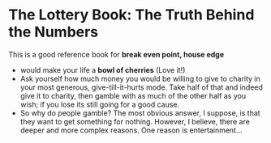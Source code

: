 # The Lottery Book: The Truth Behind the Numbers

This is a good reference book for **break even point, house edge**
* would make your life a **bowl of cherries** (Love it!)
* Ask yourself how much money you would be willing to give to charity in your most generous, give-till-it-hurts mode. Take half of that and indeed give it to charity, then gamble with as much of the other half as you wish; if you lose its still going for a good cause.
* So why do people gamble? The most obvious answer, I suppose, is that they want to get something for nothing. However, I believe, there are deeper and more complex reasons. One reason is entertainment...
